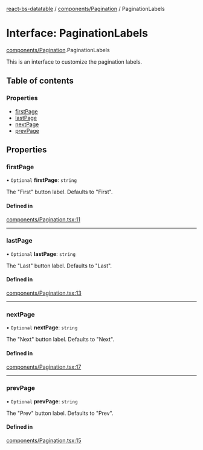 [react-bs-datatable](../README.md) / [components/Pagination](../modules/components_Pagination.md) / PaginationLabels

# Interface: PaginationLabels

[components/Pagination](../modules/components_Pagination.md).PaginationLabels

This is an interface to customize the pagination labels.

## Table of contents

### Properties

- [firstPage](components_Pagination.PaginationLabels.md#firstpage)
- [lastPage](components_Pagination.PaginationLabels.md#lastpage)
- [nextPage](components_Pagination.PaginationLabels.md#nextpage)
- [prevPage](components_Pagination.PaginationLabels.md#prevpage)

## Properties

### firstPage

• `Optional` **firstPage**: `string`

The "First" button label. Defaults to "First".

#### Defined in

[components/Pagination.tsx:11](https://github.com/imballinst/react-bs-datatable/blob/e49652b/src/components/Pagination.tsx#L11)

___

### lastPage

• `Optional` **lastPage**: `string`

The "Last" button label. Defaults to "Last".

#### Defined in

[components/Pagination.tsx:13](https://github.com/imballinst/react-bs-datatable/blob/e49652b/src/components/Pagination.tsx#L13)

___

### nextPage

• `Optional` **nextPage**: `string`

The "Next" button label. Defaults to "Next".

#### Defined in

[components/Pagination.tsx:17](https://github.com/imballinst/react-bs-datatable/blob/e49652b/src/components/Pagination.tsx#L17)

___

### prevPage

• `Optional` **prevPage**: `string`

The "Prev" button label. Defaults to "Prev".

#### Defined in

[components/Pagination.tsx:15](https://github.com/imballinst/react-bs-datatable/blob/e49652b/src/components/Pagination.tsx#L15)
